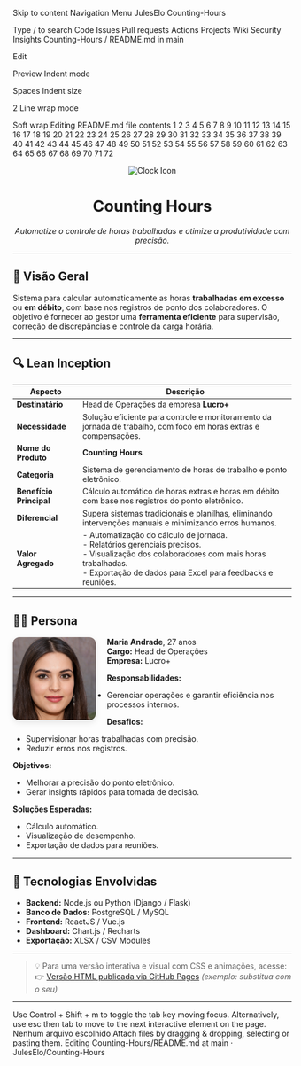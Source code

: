 Skip to content
Navigation Menu
JulesElo
Counting-Hours

Type / to search
Code
Issues
Pull requests
Actions
Projects
Wiki
Security
Insights
Counting-Hours
/
README.md
in
main

Edit

Preview
Indent mode

Spaces
Indent size

2
Line wrap mode

Soft wrap
Editing README.md file contents
1
2
3
4
5
6
7
8
9
10
11
12
13
14
15
16
17
18
19
20
21
22
23
24
25
26
27
28
29
30
31
32
33
34
35
36
37
38
39
40
41
42
43
44
45
46
47
48
49
50
51
52
53
54
55
56
57
58
59
60
61
62
63
64
65
66
67
68
69
70
71
72
<div align="center">
  <img src="https://img.icons8.com/fluency/64/time-machine.png" alt="Clock Icon" />
  <h1><strong>Counting Hours</strong></h1>
  <em>Automatize o controle de horas trabalhadas e otimize a produtividade com precisão.</em>
</div>

---

## 🚀 Visão Geral

Sistema para calcular automaticamente as horas **trabalhadas em excesso** ou **em débito**, com base nos registros de ponto dos colaboradores. O objetivo é fornecer ao gestor uma **ferramenta eficiente** para supervisão, correção de discrepâncias e controle da carga horária.

---

## 🔍 Lean Inception

| **Aspecto**               | **Descrição** |
|--------------------------|---------------|
| **Destinatário**         | Head de Operações da empresa **Lucro+** |
| **Necessidade**          | Solução eficiente para controle e monitoramento da jornada de trabalho, com foco em horas extras e compensações. |
| **Nome do Produto**      | **Counting Hours** |
| **Categoria**            | Sistema de gerenciamento de horas de trabalho e ponto eletrônico. |
| **Benefício Principal**  | Cálculo automático de horas extras e horas em débito com base nos registros do ponto eletrônico. |
| **Diferencial**          | Supera sistemas tradicionais e planilhas, eliminando intervenções manuais e minimizando erros humanos. |
| **Valor Agregado**       | - Automatização do cálculo de jornada.<br>- Relatórios gerenciais precisos.<br>- Visualização dos colaboradores com mais horas trabalhadas.<br>- Exportação de dados para Excel para feedbacks e reuniões. |

---

## 👩‍💼 Persona

<div align="left">
  <img src="aux_counting_hours/img00.jfif" alt="Imagem da Persona" width="150" style="border-radius: 12px; box-shadow: 0 4px 12px rgba(0,0,0,0.1); float: left; margin-right: 20px;" />
</div>

**Maria Andrade**, 27 anos  
**Cargo:** Head de Operações  
**Empresa:** Lucro+

**Responsabilidades:**
- Gerenciar operações e garantir eficiência nos processos internos.

**Desafios:**
- Supervisionar horas trabalhadas com precisão.
- Reduzir erros nos registros.

**Objetivos:**
- Melhorar a precisão do ponto eletrônico.
- Gerar insights rápidos para tomada de decisão.

**Soluções Esperadas:**
- Cálculo automático.
- Visualização de desempenho.
- Exportação de dados para reuniões.

---

## 🧠 Tecnologias Envolvidas

- **Backend:** Node.js ou Python (Django / Flask)
- **Banco de Dados:** PostgreSQL / MySQL
- **Frontend:** ReactJS / Vue.js
- **Dashboard:** Chart.js / Recharts
- **Exportação:** XLSX / CSV Modules

---

> 💡 Para uma versão interativa e visual com CSS e animações, acesse:  
> 👉 [Versão HTML publicada via GitHub Pages](https://seuusuario.github.io/seurepositorio) *(exemplo: substitua com o seu)*

---


Use Control + Shift + m to toggle the tab key moving focus. Alternatively, use esc then tab to move to the next interactive element on the page.
Nenhum arquivo escolhido
Attach files by dragging & dropping, selecting or pasting them.
Editing Counting-Hours/README.md at main · JulesElo/Counting-Hours
